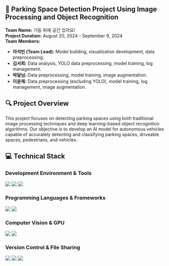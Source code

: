## 🚙 Parking Space Detection Project Using Image Processing and Object Recognition

**Team Name:** 기둥 뒤에 공간 있어요!  
**Project Duration:** August 20, 2024 - September 9, 2024  
**Team Members:**  
- **마석빈 (Team Lead):** Model building, visualization development, data preprocessing.  
- **김서희:** Data analysis, YOLO data preprocessing, model training, log management.  
- **박달님:** Data preprocessing, model training, image augmentation.  
- **이윤제:** Data preprocessing (excluding YOLO), model training, log management, image augmentation.

## 🔍 Project Overview
This project focuses on detecting parking spaces using both traditional image processing techniques and deep learning-based object recognition algorithms. Our objective is to develop an AI model for autonomous vehicles capable of accurately detecting and classifying parking spaces, driveable spaces, pedestrians, and vehicles.

## 💻 Technical Stack

### Development Environment & Tools

<div align="left">
    <img src="https://img.shields.io/badge/Anaconda-44A833?style=flat&logo=Anaconda&logoColor=white" />
    <img src="https://img.shields.io/badge/Jupyter-FA0F00?style=flat&logo=Jupyter&logoColor=white" />
    <img src="https://img.shields.io/badge/VSCode-007ACC?style=flat&logo=VisualStudioCode&logoColor=white" />
</div>

### Programming Languages & Frameworks

<div align="left">
    <img src="https://img.shields.io/badge/Python-3776AB?style=flat&logo=Python&logoColor=white" />
    <img src="https://img.shields.io/badge/PyTorch-EE4C2C?style=flat&logo=PyTorch&logoColor=white" />
</div>

### Computer Vision & GPU

<div align="left">
    <img src="https://img.shields.io/badge/OpenCV-5C3EE8?style=flat&logo=OpenCV&logoColor=white" />
    <img src="https://img.shields.io/badge/NVIDIA_CUDA-76B900?style=flat&logo=NVIDIA&logoColor=white" />
</div>

### Version Control & File Sharing

<div align="left">
    <img src="https://img.shields.io/badge/Git-F05032?style=flat&logo=Git&logoColor=white" />
    <img src="https://img.shields.io/badge/Notion-000000?style=flat&logo=Notion&logoColor=white" />
    <img src="https://img.shields.io/badge/Google_Drive-4285F4?style=flat&logo=GoogleDrive&logoColor=white" />
</div>

